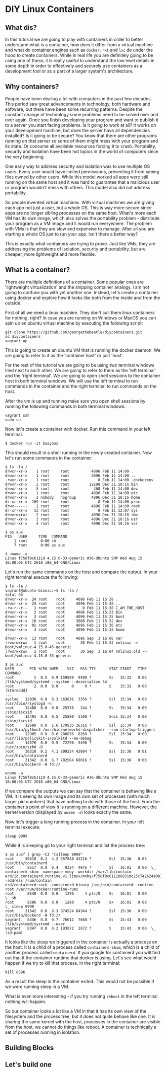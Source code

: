 # DIY Linux Containers

## What dis?

In this tutorial we are going to play with containers in order to better understand what is a container, how does it differ from a virtual machine and what do container engines such as `docker`, `rkt` and `lxc` do under the hood to create containers. While in real life you are definitely going to be using one of these, it is really useful to understand the low level details in some depth in order to effectively and securely use containers as a development tool or as a part of a larger system's architecture.

## Why containers?

People have been dealing a lot with computers in the past few decades. This period saw great advancements in technology, both hardware and software, but there have been some recurring patterns. Despite the constant change of technology some problems need to be solved over and over again. Once you finish developing your program and want to publish it to a server you start facing problems. Is it going to work at all? It works on your development machine, but does the server have all dependencies installed? Is it going to be secure? You know that there are other programs running on that server so some of them might mess with your program and its state. Or consume all available resources forcing it to crash. Portability, security and isolation have been hot topics in the world of computers since the very beginning. 

One early way to address security and isolation was to use multiple OS users. Every user would have limited permissions, preventing it from seeing files owned by other users. While this model worked all apps were still running on the same host and it was hard to guarantee that a malicious user or program wouldn't mess with others. This model also did not address portability.

So people invented virtual machines. With virtual machines we are giving each app not just a user, but a whole OS. This is way more secure since apps are no longer sibling processes on the same host. What's more each VM has its own image, which also solves the portability problem - distribute your program as a VM image and it would run everywhere. The problem with VMs is that they are slow and expensive to manage. After all you are starting a whole OS just to run your app. Isn't there a better way?

This is exactly what containers are trying to prove. Just like VMs, they are addressing the problems of isolation, security and portability, but are cheaper, more lightweight and more flexible.

## What is a container?

There are multiple definitions of a container. Some popular ones are 'lightweight virtualization' and the shipping container analogy. I am not going to confuse you with yet another one. Instead, let's create a container using docker and explore how it looks like both from the inside and from the outside. 


First of all we need a linux machine. They don't call them linux containers for nothing, right? In case you are running on Windows or MacOS you can spin up an ubuntu virtual machine by executing the following script:

```
git clone https://github.com/georgethebeatle/diycontainers.git
cd diycontainers
vagrant up
```

This is going to create an ubuntu VM that is running the docker daemon. We are going to refer to it as the 'container host' or just 'host'.

For the rest of the tutorial we are going to be using two terminal windows tiled next to each other. We are going to refer to them as the 'left terminal' and the 'right terminal'. We are going to open shell sessions to the container host in both terminal windows. We will use the left terminal to run commands in the container and the right terminal to run commands on the host. 

After the vm is up and running make sure you open shell sessions by running the following commands in both terminal windows:

```
vagrant ssh
sudo su -
```

Now let's create a container with docker. Run this command in your left terminal:

```
$ docker run -it busybox
```

This should result in a shell running in the newly created container. Now let's run some commands in the container:

```
$ ls -la /
drwxr-xr-x    1 root     root          4096 Feb 11 14:00 .
drwxr-xr-x    1 root     root          4096 Feb 11 14:00 ..
-rwxr-xr-x    1 root     root             0 Feb 11 14:00 .dockerenv
drwxr-xr-x    2 root     root         12288 Dec 31 18:16 bin
drwxr-xr-x    5 root     root           360 Feb 11 14:00 dev
drwxr-xr-x    1 root     root          4096 Feb 11 14:00 etc
drwxr-xr-x    2 nobody   nogroup       4096 Dec 31 18:16 home
dr-xr-xr-x  189 root     root             0 Feb 11 14:00 proc
drwx------    1 root     root          4096 Feb 11 14:00 root
dr-xr-xr-x   13 root     root             0 Feb 11 12:07 sys
drwxrwxrwt    2 root     root          4096 Dec 31 18:16 tmp
drwxr-xr-x    3 root     root          4096 Dec 31 18:16 usr
drwxr-xr-x    4 root     root          4096 Dec 31 18:16 var

$ ps aux
PID   USER     TIME  COMMAND
    1 root      0:00 sh
    7 root      0:00 ps aux

$ uname -a
Linux f758f8c61110 4.15.0-33-generic #36-Ubuntu SMP Wed Aug 15 16:00:05 UTC 2018 x86_64 GNU/Linux
```

Let's run the same commands on the host and compare the output. In your right terminal execute the following:

```
$ ls -la /
vagrant@ubuntu-bionic:~$ ls -la /
total 96
drwxr-xr-x  24 root    root     4096 Feb 11 15:38 .
drwxr-xr-x  24 root    root     4096 Feb 11 15:38 ..
-rw-r--r--   1 root    root        0 Feb 11 15:38 I_AM_THE_HOST
drwxr-xr-x   2 root    root     4096 Feb 11 15:33 bin
drwxr-xr-x   3 root    root     4096 Feb 11 15:35 boot
drwxr-xr-x  16 root    root     3660 Feb 11 15:32 dev
drwxr-xr-x  92 root    root     4096 Feb 11 15:36 etc
drwxr-xr-x   4 root    root     4096 Feb 11 15:32 home
...
drwxr-xr-x  13 root    root     4096 Sep  3 16:06 var
lrwxrwxrwx   1 root    root       30 Feb 11 15:34 vmlinuz -> boot/vmlinuz-4.15.0-45-generic
lrwxrwxrwx   1 root    root       30 Sep  3 16:04 vmlinuz.old -> boot/vmlinuz-4.15.0-33-generic

$ ps aux
USER       PID %CPU %MEM    VSZ   RSS TTY      STAT START   TIME COMMAND
root         1  0.5  0.9 159888  9400 ?        Ss   15:32   0:06 /lib/systemd/systemd --system --deserialize 34
root         2  0.0  0.0      0     0 ?        S    15:32   0:00 [kthreadd]
...
syslog   12030  0.0  0.3 263036  3356 ?        Ssl  15:34   0:00 /usr/sbin/rsyslogd -n
root     12488  0.0  0.0  25376   244 ?        Ss   15:34   0:00 /sbin/iscsid
root     12491  0.0  0.5  25880  5300 ?        S<Ls 15:34   0:00 /sbin/iscsid
root     12699  0.0  1.6 170936 16316 ?        Ssl  15:34   0:00 /usr/bin/python3 /usr/bin/networkd-dispatcher --run-startup-triggers
root     12905  0.0  0.6 288876  6268 ?        Ssl  15:34   0:00 /usr/lib/policykit-1/polkitd --no-debug
root     14576  0.0  0.5  72296  5496 ?        Ss   15:34   0:00 /usr/sbin/sshd -D
root     30310  0.2  4.1 809224 42004 ?        Ssl  15:36   0:01 /usr/bin/containerd
root     31342  0.0  6.7 782564 68016 ?        Ssl  15:36   0:00 /usr/bin/dockerd -H fd://

uname -a
Linux f758f8c61110 4.15.0-33-generic #36-Ubuntu SMP Wed Aug 15 16:00:05 UTC 2018 x86_64 GNU/Linux
```

If we compare the outputs we can say that the container is behaving like a VM. It is seeing its own image and its own set of processes (with much larger pid numbers) that have nothing to do with those of the host. From the container's point of view it is running on a different machine. However, the kernel version (displayed by `uname -a`) looks exactly the same.

Now let's trigger a long running process in the container. In your left terminal execute:

```
sleep 9999
```

While it is sleeping go to your right terminal and list the process tree:

```
$ ps auxf | grep -C3 "[s]leep 9999"
root     30310  0.2  4.2 957840 43216 ?        Ssl  15:36   0:03 /usr/bin/containerd
root      8517  0.0  0.4   9324  4976 ?        Sl   16:01   0:00  \_ containerd-shim -namespace moby -workdir /var/lib/contain
erd/io.containerd.runtime.v1.linux/moby/f758f8c6111068310c25c742624a091a96253bc466c7a1a2fad7f1d720012c13 -address /run/contain
erd/containerd.sock -containerd-binary /usr/bin/containerd -runtime-root /var/run/docker/runtime-runc
root      8540  0.0  0.0   1296     4 pts/0    Ss   16:01   0:00      \_ sh
root      8596  0.0  0.0   1280     4 pts/0    S+   16:01   0:00          \_ sleep 9999
root     31342  0.0  8.3 874524 84344 ?        Ssl  15:36   0:00 /usr/bin/dockerd -H fd://
vagrant   8346  0.0  0.7  76612  7660 ?        Ss   15:43   0:00 /lib/systemd/systemd --user
vagrant   8347  0.0  0.2 193872  2672 ?        S    15:43   0:00  \_ (sd-pam)
```

It looks like the sleep we triggered in the container is actually a process on the host. It is a child of a process called `containerd-shim`, which is a child of another process called `containerd`. If you google for containerd you will find out that it the container runtime that docker is using. Let's see what would happen if we try to kill that process. In the right terminal:

```
kill 8596
```

As a result the sleep in the container exited. This would not be possible if we were running sleep in a VM.

What is even more interesting - if you try running `reboot` in the left terminal nothing will happen.

So our container looks a lot like a VM in that it has its own view of the filesystem and the process tree, but it does not quite behave like one. It is sharing the same kernel with the host, processes in the container are visible from the host, we cannot do things like reboot. A container is technically a set of processes running in isolation.

## Building Blocks

## Let's build one
